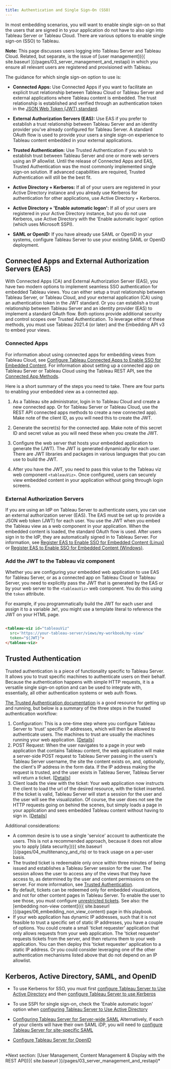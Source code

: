 ```yaml
---
title: Authentication and Single Sign-On (SSO)
---
```


In most embedding scenarios, you will want to enable single sign-on so that the users that are signed in to your application do not have to also sign into Tableau Server or Tableau Cloud. There are various options to enable single sign-on (SSO) to Tableau.

**Note:** This page discusses users logging into Tableau Server and  Tableau Cloud. Related, but separate, is the issue of [user management]({{ site.baseurl }}/pages/03_server_management_and_restapi) in which you ensure all relevant users are registered and provisioned with Tableau.

The guidance for which single sign-on option to use is:

* **Connected Apps:** Use Connected Apps if you want to facilitate an explicit trust relationship between Tableau Cloud or Tableau Server and external applications where Tableau content is embedded. The trust relationship is established and verified through an authentication token in the [JSON Web Token (JWT) standard](https://datatracker.ietf.org/doc/html/rfc7519).

* **External Authorization Servers (EAS):** Use EAS if you prefer to establish a trust relationship between Tableau Server and an identity provider you've already configured for Tableau Server. A standard OAuth flow is used to provide your users a single sign-on experience to Tableau content embedded in your external applications.

* **Trusted Authentication:** Use Trusted Authentication if you wish to establish trust between Tableau Server and one or more web servers using an IP allowlist. Until the release of Connected Apps and EAS, Trusted Authentication was the most commonly implemented single sign-on solution. If advanced capabilities are required, Trusted Authentication will still be the best fit.

* **Active Directory + Kerberos:** If all of your users are registered in your Active Directory instance and you already use Kerberos for authentication for other applications, use Active Directory + Kerberos.

* **Active Directory + 'Enable automatic logon':** If all of your users are registered in your Active Directory instance, but you do not use Kerberos, use Active Directory with the 'Enable automatic logon' option (which uses Microsoft SSPI).

* **SAML or OpenID:** If you have already use SAML or OpenID in your systems, configure Tableau Server to use your existing SAML or OpenID deployment.

## Connected Apps and External Authorization Servers (EAS)

With Connected Apps (CA) and External Authorization Server (EAS), you have two modern options to implement seamless SSO authentication for embedded Tableau views. You can either setup a trust relationship between Tableau Server, or Tableau Cloud, and your external application (CA) using an authentication token in the JWT standard. Or you can establish a trust relationship between Tableau Server and an identity provider (EAS) to implement a standard OAuth flow. Both options provide additional security and control scopes over Trusted Authentication. To leverage either of these methods, you must use Tableau 2021.4 (or later) and the Embedding API v3 to embed your views.

### Connected Apps

For information about using connected apps for embedding views from Tableau Cloud, see [Configure Tableau Connected Apps to Enable SSO for Embedded Content](https://help.tableau.com/current/online/en-us/connected_apps.htm). For information about setting up a connected app on Tableau Server or Tableau Cloud using the Tableau REST API, see the [Connected App Methods](https://help.tableau.com/current/api/rest_api/en-us/REST/rest_api_ref_connected_app.htm).

Here is a short summary of the steps you need to take. There are four parts to enabling your embedded view as a connected app.

1. As a Tableau site administrator, login in to Tableau Cloud and create a new connected app. Or for Tableau Server or Tableau Cloud, use the REST API connected apps methods to create a new connected app). Make note of the client ID, as you will need this to create the JWT.

1. Generate the secret(s) for the connected app. Make note of this secret ID and secret value as you will need these when you create the JWT.

1. Configure the web server that hosts your embedded application to generate the (JWT). The JWT is generated dynamically for each user. There are JWT libraries and packages in various languages that you can use to build the JWT.

1. After you have the JWT, you need to pass this value to the Tableau viz web component `<tableauViz>`. Once configured, users can securely view embedded content in your application without going through login screens.

### External Authorization Servers

If you are using an IdP on Tableau Server to authenticate users, you can use an external authorization server (EAS). The EAS must be set up to provide a JSON web token (JWT) for each user. You use the JWT when you embed the Tableau view as a web component in your application. When the embedded content is loaded, the standard OAuth flow is used. After users sign in to the IdP, they are automatically signed in to Tableau Server. For information, see [Register EAS to Enable SSO for Embedded Content (Linux)](https://help.tableau.com/current/server-linux/en-us/connected_apps_eas.htm) or [Register EAS to Enable SSO for Embedded Content (Windows)](https://help.tableau.com/current/server/en-us/connected_apps_eas.htm).

### Add the JWT to the Tableau viz component

Whether you are configuring your embedded web application to use EAS for Tableau Server, or as a connected app on Tableau Cloud or Tableau Server, you need to explicitly pass the JWT that is generated by the EAS or by your web server to the `<tableauViz>` web component.  You do this using the `token` attribute.

For example, if you programmatically build the JWT for each user and assign it to a variable `JWT`, you might use a template literal to reference the JWT on your HTML page.

```html

<tableau-viz id="tableauViz"
  src='https://your-tableau-server/views/my-workbook/my-view'
  token="${JWT}">
</tableau-viz>


```

## Trusted Authentication

Trusted authentication is a piece of functionality specific to Tableau Server. It allows you to trust specific machines to authenticate users on their behalf. Because the authentication happens with simple HTTP requests, it is a versatile single sign-on option and can be used to integrate with, essentially, all other authentication systems or web auth flows.

[The Trusted Authentication documentation](https://help.tableau.com/current/server/en-us/trusted_auth.htm) is a good resource for getting up and running, but below is a summary of the three steps in the trusted authentication workflow:

1. Configuration: This is a one-time step where you configure Tableau Server to 'trust' specific IP addresses, which will then be allowed to authenticate users. The machines to trust are usually the machines running your web application. [[Details]](https://help.tableau.com/current/server/en-us/trusted_auth_trustIP.htm)
1. POST Request: When the user navigates to a page in your web application that contains Tableau content, the web application will make a server-side POST request to Tableau Server passing in the users's Tableau Server username, the site the content exists on, and, optionally, the client's IP address in the form data. If the IP address making the request is trusted, and the user exists in Tableau Server, Tableau Server will return a ticket. [[Details]](https://help.tableau.com/current/server/en-us/trusted_auth_webrequ.htm)
1. Client loads the view with the ticket: Your web application now instructs the client to load the url of the desired resource, with the ticket inserted. If the ticket is valid, Tableau Server will start a session for the user and the user will see the visualization. Of course, the user does not see the HTTP requests going on behind the scenes, but simply loads a page in your application and sees embedded Tableau content without having to sign in. [[Details]](https://help.tableau.com/current/server/en-us/trusted_auth_webURL.htm)

Additional considerations:

* A common desire is to use a single 'service' account to authenticate the users. This is not a recommended approach, because it does not allow you to apply [data security]({{ site.baseurl }}/pages/04_multitenancy_and_rls) or to track usage on a per-user basis.
* The trusted ticket is redeemable only once within three minutes of being issued and establishes a Tableau Server session for the user. The session allows the user to access any of the views that they have access to, as determined by the user and content permissions on the server. For more information, see [Trusted Authentication](https://help.tableau.com/current/server/en-us/trusted_auth.htm).
* By default, tickets can be redeemed only for embedded visualizations, and not for other content pages in Tableau Server. To enable the user to see those, you must configure [unrestricted tickets](https://kb.tableau.com/articles/issue/login-prompt-when-embedding-server). See also: the [embedding non-view content]({{ site.baseurl }}/pages/06_embedding_non_view_content) page in this playbook.
* If your web application has dynamic IP addresses, such that it is not feasible to trust a specific set of static IP addresses, you have a couple of options. You could create a small 'ticket requester' application that only allows requests from your web application. The 'ticket requester' requests tickets from the server, and then returns them to your web application. You can then deploy this 'ticket requester' application to a static IP address. Or you could consider leveraging one of the other authentication mechanisms listed above that do not depend on an IP allowlist.

## Kerberos, Active Directory, SAML, and OpenID

* To use Kerberos for SSO, you must first [configure Tableau Server to Use Active Directory](https://help.tableau.com/current/server/en-us/config_general.htm#UserAuth) and then [configure Tableau Server to use Kerberos](https://help.tableau.com/current/server/en-us/config_kerberos.htm)

* To use SSPI for single sign-on, check the 'Enable automatic logon' option when [configuring Tableau Server to Use Active Directory](https://help.tableau.com/current/server/en-us/config_general.htm#UserAuth)

* [Configuring Tableau Server for Server-wide SAML](https://help.tableau.com/current/server/en-us/config_saml.htm)
Alternatively, if each of your clients will have their own SAML iDP, you will need to [configure Tableau Server for site-specific SAML](https://help.tableau.com/current/server/en-us/saml_site_specific.htm)

* [Configure Tableau Server for OpenID](https://help.tableau.com/current/server/en-us/openid_auth_server_config.htm)

<br />
*Next section: [User Management, Content Management & Display with the REST API]({{ site.baseurl }}/pages/03_server_management_and_restapi)*

